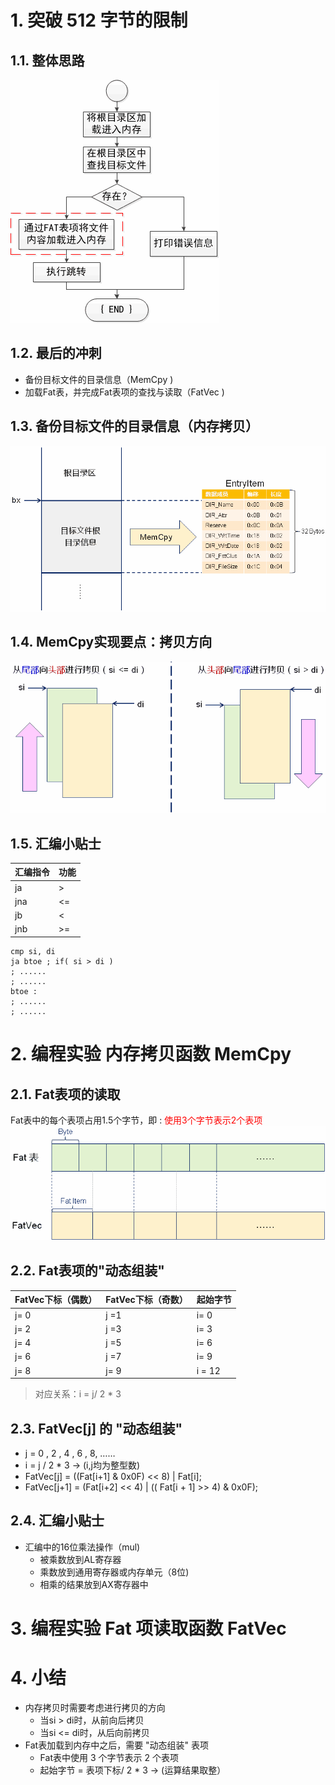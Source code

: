 # 1. 突破 512 字节的限制
## 1.1. 整体思路
![](vx_images/008_1.png)

## 1.2. 最后的冲刺
- 备份目标文件的目录信息（MemCpy )
- 加载Fat表，并完成Fat表项的查找与读取（FatVec )

## 1.3. 备份目标文件的目录信息（内存拷贝）
![](vx_images/008_2.png)
## 1.4. MemCpy实现要点：拷贝方向
![](vx_images/008_3.png)

## 1.5. 汇编小贴士

| 汇编指令 | 功能 |
| ------- | --- |
| ja      | >    |
| jna     | <=   |
| jb      | <    |
| jnb     | >=   |

```x86asm
cmp si, di
ja btoe ; if( si > di )
; ......
; ......
btoe :
; ......
; ......
```

# 2. 编程实验 内存拷贝函数 MemCpy

## 2.1. Fat表项的读取
Fat表中的每个表项占用1.5个字节，即 : <font color=red>使用3个字节表示2个表项</font>
![](vx_images/008_4.png)

## 2.2. Fat表项的"动态组装"
| FatVec下标（偶数） | FatVec下标（奇数） | 起始字节 |
| ----------------- | ----------------- | ------- |
| j= 0              | j =1              | i= 0    |
| j= 2              | j =3              | i= 3    |
| j= 4              | j =5              | i= 6    |
| j= 6              | j =7              | i= 9    |
| j= 8              | j= 9              | i = 12  |
> 对应关系：i = j/ 2 * 3

## 2.3. FatVec[j] 的 "动态组装"
- j = 0 , 2 , 4 , 6 , 8, ……
- i = j / 2 * 3 → (i,j均为整型数)
- FatVec[j] = ((Fat[i+1] & 0x0F) << 8) | Fat[i];
- FatVec[j+1] = (Fat[i+2] << 4) | (( Fat[i + 1] >> 4) & 0x0F);

## 2.4. 汇编小贴士
- 汇编中的16位乘法操作（mul)
    - 被乘数放到AL寄存器
    - 乘数放到通用寄存器或内存单元（8位)
    - 相乘的结果放到AX寄存器中

# 3. 编程实验 Fat 项读取函数 FatVec

# 4. 小结
- 内存拷贝时需要考虑进行拷贝的方向
    - 当si > di时，从前向后拷贝
    - 当si <= di时，从后向前拷贝
- Fat表加载到内存中之后，需要 "动态组装" 表项
    - Fat表中使用 3 个字节表示 2 个表项
    - 起始字节 = 表项下标/ 2 * 3 → (运算结果取整）
